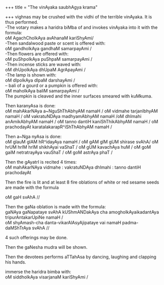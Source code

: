 +++
title = "The vinAyaka saubhAgya krama"

+++
vighnas may be crushed with the vidhi of the terrible vinAyaka. It is
thus performed.  
\-The votary makes a haridra biMba of and invokes vinAyaka into it with
the formula:  
oM AgachCholkAya avAhanaM kariShyAmi/  
\-Then sandalwood paste or scent is offered with:  
oM gandholkAya gandhaM samarpayAmi /  
\-Then flowers are offered with:  
oM puShpolkAya puShpaM samarpayAmi /  
\-Then incense sticks are waved with:  
oM dhUpolkAya dhUpaM AgrApayAmi /  
\-The lamp is shown with:  
oM dIpolkAya dIpaM darshayAmi /  
– bali of a gourd or a pumpkin is offered with:  
oM maholkAya baliM samarpayAmi /  
The pumpkin is cleaved and the inner surfaces smeared with kuMkuma.

Then karanyAsa is done:  
oM mahAkarNAya a\~NguShThAbhyAM namaH / oM vidmahe tarjanIbhyAM namaH /
oM vakratuNDAya madhyamAbhyAM namaH /oM dhImahi anAmikAbhyAM namaH / oM
tanno dantiH kaniShThikAbhyAM namaH / oM prachodayAt
karatalakarapR^iShThAbhyAM namaH /

Then a\~Nga nyAsa is done:  
oM glauM glAM hR^idayAya namaH / oM gAM gIM gUM shirase svAhA/ oM hrUM
hrIM hrIM shikhAyai vaShaT / oM gUM kavachAya huM / oM goM gaiM
netratrayAya vauShaT / oM goM astrAya phaT /

Then the gAyatrI is recited 4 times:  
oM mahAkarNAya vidmahe : vakratuNDAya dhImahi : tanno dantiH prachodayAt

Then the fire is lit and at least 8 fire oblations of white or red
sesame seeds are made with the formula

oM gaH svAhA //

Then the gaNa oblation is made with the formula:  
gaNAya gaNapataye svAhA kUShmANDakAya cha amogholkAyaikadantAya
tripurAntakarUpiNe namaH /  
oM shyAmash-cha danta-vikarAlAsyAjipataye vai namaH padma-daMShTrAya
svAhA //

4 such offerings may be done.

Then the gaNesha mudra will be shown.

Then the devotees performs aTTahAsa by dancing, laughing and clapping
his hands.

immerse the haridra bimba with:  
oM siddholkAya visarjanaM kariShyAmi /

